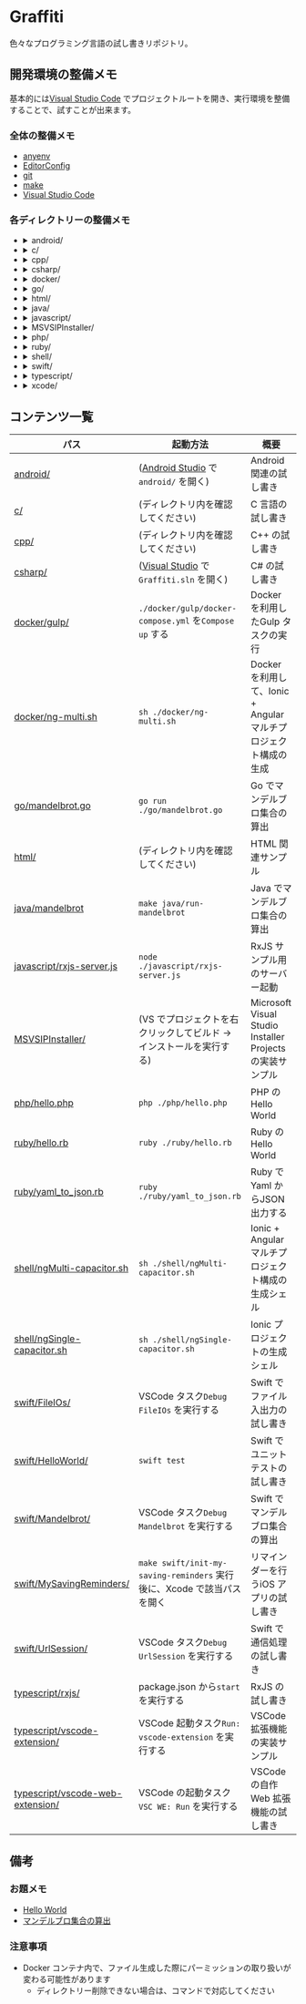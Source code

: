 # Graffiti
色々なプログラミング言語の試し書きリポジトリ。

## 開発環境の整備メモ
基本的には[Visual Studio Code] でプロジェクトルートを開き、実行環境を整備することで、試すことが出来ます。

### 全体の整備メモ
* [anyenv](https://github.com/anyenv/anyenv)
* [EditorConfig](https://editorconfig.org/)
* [git](https://git-scm.com/)
* [make](https://www.gnu.org/software/make/manual/make.html)
* [Visual Studio Code]

### 各ディレクトリーの整備メモ
* <details>
    <summary>android/</summary>

    1. (任意) [JetBrains Toolbox App](https://www.jetbrains.com/ja-jp/toolbox-app/) をインストールする
    2. [Android Studio] をインストールする
        * 手順1 を実行した場合は、そのツールからインストールする
  </details>
* <details>
    <summary>c/</summary>

    * macOS, WSL(Ubuntu)
        1. gcc をインストールする
        2. https://code.visualstudio.com/docs/languages/cpp に従ってセットアップする
    * Windows
        1. [Visual Studio] をインストールする
  </details>
* <details>
    <summary>cpp/</summary>

    * Docker
        1. VSCode タスク`C++: edit in docker` を実行する
    * macOS, WSL(Ubuntu)
        1. g++ をインストールする
        2. https://code.visualstudio.com/docs/languages/cpp に従ってセットアップする
    * Windows
        1. [Visual Studio] をインストールする
  </details>
* <details>
    <summary>csharp/</summary>

    * 全般
        1. [dotnet](https://dotnet.microsoft.com/ja-jp/) をインストールする
        2. https://code.visualstudio.com/docs/languages/csharp に従ってセットアップする
    * Windows
        1. [Visual Studio] をインストールする
  </details>
* <details>
    <summary>docker/</summary>

    1. [Docker](https://dotnet.microsoft.com/ja-jp/) をインストールする
    2. https://code.visualstudio.com/docs/containers/overview に従ってセットアップする
  </details>
* <details>
    <summary>go/</summary>

    * 全般
        1. (任意) [goenv](https://github.com/go-nv/goenv) をインストールする
        2. [Go 言語](https://go.dev/) をインストールする
            * バージョンは[.go-version](./go-version) を参照してください
        3. https://code.visualstudio.com/docs/languages/go に従ってセットアップする
    * Docker
        1. VSCode タスク`Go: edit in docker` を実行する
  </details>
* <details>
    <summary>html/</summary>

    WEB ブラウザをインストールする。
  </details>
* <details>
    <summary>java/</summary>

    1. (任意) [jenv](https://github.com/jenv/jenv) をインストールする
    2. [java](https://www.java.com/ja/) をインストールする
        * バージョンは[.java-version](./.java-version) を参照してください
        * (任意) jenv で入手したものを登録し、切り替える
    3. https://code.visualstudio.com/docs/languages/java に従ってセットアップする
  </details>
* <details>
    <summary>javascript/</summary>

    1. (任意) [nodenv] をインストールする
    2. [Node.js] をインストールする
        * バージョンは[.node-version](./.node-version) を参照してください
    3. `npm ci` を実行する
  </details>
* <details>
    <summary>MSVSIPInstaller/</summary>

    * Windows
        1. [Visual Studio] をインストールする
        2. [Microsoft Visual Studio Installer Projects 2022](https://marketplace.visualstudio.com/items?itemName=VisualStudioClient.MicrosoftVisualStudio2022InstallerProjects) をインストールする
  </details>
* <details>
    <summary>php/</summary>

    1. (任意) [phpenv](https://github.com/phpenv/phpenv) をインストールする
    2. [PHP](https://www.php.net/) をインストールする
        * バージョンは[.php-version](./.php-version) を参照してください
  </details>
* <details>
    <summary>ruby/</summary>

    * 全般
        1. (任意) [rbnv](https://github.com/rbenv/rbenv) をインストールする
        2. [Ruby](https://www.ruby-lang.org/ja/) をインストールする
            * バージョンは[.ruby-version](./.ruby-version) を参照してください
        3. https://code.visualstudio.com/docs/languages/ruby に従ってセットアップする
    * Docker
        1. VSCode タスク`Ruby: edit in docker` を実行する
  </details>
* <details>
    <summary>shell/</summary>

    shell を実行できる環境で試してください。
  </details>
* <details>
    <summary>swift/</summary>

    1. [Swift](https://www.swift.org/) をインストールする
        * バージョンは[.swift-version](./.swift-version) を参照してください
    2. https://marketplace.visualstudio.com/items?itemName=sswg.swift-lang に従ってセットアップする
  </details>
* <details>
    <summary>typescript/</summary>

    1. (任意) [nodenv] をインストールする
    2. [Node.js] をインストールする
        * バージョンは[.node-version](./.node-version) を参照してください
    3. `npm ci` を実行する
  </details>
* <details>
    <summary>xcode/</summary>

    * macOS
        1. [Xcode](https://developer.apple.com/documentation/xcode) をインストールする
  </details>



## コンテンツ一覧
パス | 起動方法 | 概要
--- | --- | ---
[android/](./android/) | ([Android Studio] で`android/` を開く) | Android 関連の試し書き
[c/](./c/) | (ディレクトリ内を確認してください) | C 言語の試し書き
[cpp/](./cpp/) | (ディレクトリ内を確認してください) | C++ の試し書き
[csharp/](./csharp/) | ([Visual Studio] で`Graffiti.sln` を開く) | C# の試し書き
[docker/gulp/](./docker/gulp/) | `./docker/gulp/docker-compose.yml` を`Compose up` する | Docker を利用したGulp タスクの実行
[docker/ng-multi.sh](./docker/ng-multi.sh) | `sh ./docker/ng-multi.sh` | Docker を利用して、Ionic + Angular マルチプロジェクト構成の生成
[go/mandelbrot.go](./go/mandelbrot.go) | `go run ./go/mandelbrot.go` | Go でマンデルブロ集合の算出
[html/](./html/) | (ディレクトリ内を確認してください) | HTML 関連サンプル
[java/mandelbrot](./java/mandelbrot/) | `make java/run-mandelbrot` | Java でマンデルブロ集合の算出
[javascript/rxjs-server.js](./javascript/rxjs-server.js) | `node ./javascript/rxjs-server.js` | RxJS サンプル用のサーバー起動
[MSVSIPInstaller/](./MSVSIPInstaller/) | (VS でプロジェクトを右クリックしてビルド → インストールを実行する) | Microsoft Visual Studio Installer Projects の実装サンプル
[php/hello.php](./php/hello.php) | `php ./php/hello.php` | PHP のHello World
[ruby/hello.rb](./ruby/hello.rb) | `ruby ./ruby/hello.rb` | Ruby のHello World
[ruby/yaml_to_json.rb](./ruby/yaml_to_json.rb) | `ruby ./ruby/yaml_to_json.rb` | Ruby でYaml からJSON 出力する
[shell/ngMulti-capacitor.sh](./shell/ngMulti-capacitor.sh) | `sh ./shell/ngMulti-capacitor.sh` | Ionic + Angular マルチプロジェクト構成の生成シェル
[shell/ngSingle-capacitor.sh](./shell/ngSingle-capacitor.sh) | `sh ./shell/ngSingle-capacitor.sh` | Ionic プロジェクトの生成シェル
[swift/FileIOs/](./swift/FileIOs/) | VSCode タスク`Debug FileIOs` を実行する | Swift でファイル入出力の試し書き
[swift/HelloWorld/](./swift/HelloWorld/) | `swift test` | Swift でユニットテストの試し書き
[swift/Mandelbrot/](./swift/Mandelbrot/) | VSCode タスク`Debug Mandelbrot` を実行する | Swift でマンデルブロ集合の算出
[swift/MySavingReminders/](./swift/MySavingReminders/) | `make swift/init-my-saving-reminders` 実行後に、Xcode で該当パスを開く | リマインダーを行うiOS アプリの試し書き
[swift/UrlSession/](./swift/UrlSession/) | VSCode タスク`Debug UrlSession` を実行する | Swift で通信処理の試し書き
[typescript/rxjs/](./typescript/rxjs/) | package.json から`start` を実行する | RxJS の試し書き
[typescript/vscode-extension/](./typescript/vscode-extension/) | VSCode 起動タスク`Run: vscode-extension` を実行する | VSCode 拡張機能の実装サンプル
[typescript/vscode-web-extension/](./typescript/vscode-web-extension/) | VSCode の起動タスク`VSC WE: Run` を実行する | VSCode の自作Web 拡張機能の試し書き



## 備考
### お題メモ
* [Hello World](./docs/hello_world.md)
* [マンデルブロ集合の算出](./docs/mandelbrot.md)

### 注意事項
* Docker コンテナ内で、ファイル生成した際にパーミッションの取り扱いが変わる可能性があります
    * ディレクトリー削除できない場合は、コマンドで対応してください



[Android Studio]: https://developer.android.com/studio
[Node.js]: https://nodejs.org/ja
[nodenv]: https://github.com/nodenv/nodenv
[Visual Studio]: https://visualstudio.microsoft.com/
[Visual Studio Code]: https://code.visualstudio.com/
